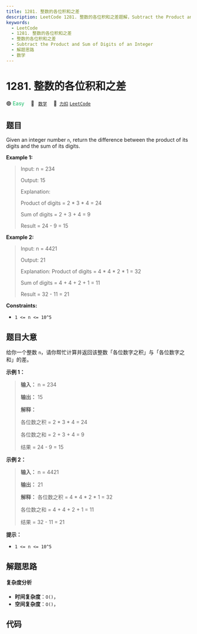 ```yaml
---
title: 1281. 整数的各位积和之差
description: LeetCode 1281. 整数的各位积和之差题解，Subtract the Product and Sum of Digits of an Integer，包含解题思路、复杂度分析以及完整的 JavaScript 代码实现。
keywords:
  - LeetCode
  - 1281. 整数的各位积和之差
  - 整数的各位积和之差
  - Subtract the Product and Sum of Digits of an Integer
  - 解题思路
  - 数学
---
```


# 1281. 整数的各位积和之差

🟢 <font color=#15bd66>Easy</font>&emsp; 🔖&ensp; [`数学`](/tag/math.md)&emsp; 🔗&ensp;[`力扣`](https://leetcode.cn/problems/subtract-the-product-and-sum-of-digits-of-an-integer) [`LeetCode`](https://leetcode.com/problems/subtract-the-product-and-sum-of-digits-of-an-integer)

## 题目

Given an integer number `n`, return the difference between the product of its
digits and the sum of its digits.



**Example 1:**

> Input: n = 234
> 
> Output: 15 
> 
> Explanation: 
> 
> Product of digits = 2 * 3 * 4 = 24 
> 
> Sum of digits = 2 + 3 + 4 = 9 
> 
> Result = 24 - 9 = 15

**Example 2:**

> Input: n = 4421
> 
> Output: 21
> 
> Explanation: Product of digits = 4 * 4 * 2 * 1 = 32 
> 
> Sum of digits = 4 + 4 + 2 + 1 = 11 
> 
> Result = 32 - 11 = 21

**Constraints:**

  * `1 <= n <= 10^5`


## 题目大意

给你一个整数 `n`，请你帮忙计算并返回该整数「各位数字之积」与「各位数字之和」的差。



**示例 1：**

> 
> 
> 
> 
> 
> **输入：** n = 234
> 
> **输出：** 15 
> 
> **解释：**
> 
> 各位数之积 = 2 * 3 * 4 = 24 
> 
> 各位数之和 = 2 + 3 + 4 = 9 
> 
> 结果 = 24 - 9 = 15
> 
> 

**示例 2：**

> 
> 
> 
> 
> 
> **输入：** n = 4421
> 
> **输出：** 21
> 
> **解释：** 各位数之积 = 4 * 4 * 2 * 1 = 32 
> 
> 各位数之和 = 4 + 4 + 2 + 1 = 11 
> 
> 结果 = 32 - 11 = 21
> 
> 



**提示：**

  * `1 <= n <= 10^5`


## 解题思路

#### 复杂度分析

- **时间复杂度**：`O()`，
- **空间复杂度**：`O()`，

## 代码

```javascript

```